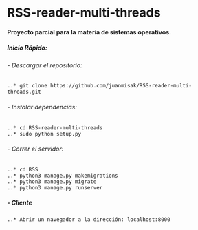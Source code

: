 # RSS-reader-multi-threads
#### Proyecto parcial para la materia de sistemas operativos.

##### Inicio Rápido:
###### - Descargar el repositorio:
	..* git clone https://github.com/juanmisak/RSS-reader-multi-threads.git

###### - Instalar dependencias:
	..* cd RSS-reader-multi-threads
	..* sudo python setup.py

###### - Correr el servidor:
	..* cd RSS
	..* python3 manage.py makemigrations
	..* python3 manage.py migrate
	..* python3 manage.py runserver

##### - Cliente
	..* Abrir un navegador a la dirección: localhost:8000 

